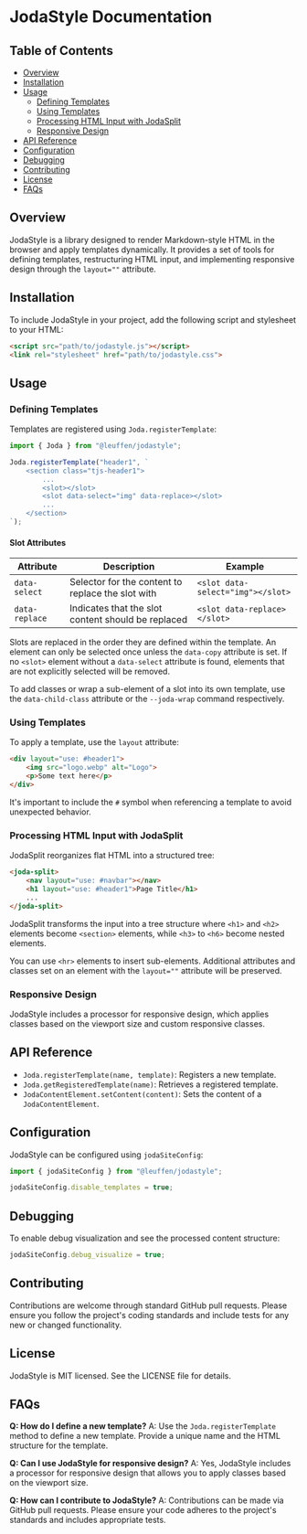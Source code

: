 
# JodaStyle Documentation

## Table of Contents
- [Overview](#overview)
- [Installation](#installation)
- [Usage](#usage)
  - [Defining Templates](#defining-templates)
  - [Using Templates](#using-templates)
  - [Processing HTML Input with JodaSplit](#processing-html-input-with-jodasplit)
  - [Responsive Design](#responsive-design)
- [API Reference](#api-reference)
- [Configuration](#configuration)
- [Debugging](#debugging)
- [Contributing](#contributing)
- [License](#license)
- [FAQs](#faqs)

## Overview

JodaStyle is a library designed to render Markdown-style HTML in the browser and apply templates dynamically. It provides a set of tools for defining templates, restructuring HTML input, and implementing responsive design through the `layout=""` attribute.

## Installation

To include JodaStyle in your project, add the following script and stylesheet to your HTML:

```html
<script src="path/to/jodastyle.js"></script>
<link rel="stylesheet" href="path/to/jodastyle.css">
```

## Usage

### Defining Templates

Templates are registered using `Joda.registerTemplate`:

```typescript
import { Joda } from "@leuffen/jodastyle";

Joda.registerTemplate("header1", `
    <section class="tjs-header1">
        ...
        <slot></slot>
        <slot data-select="img" data-replace></slot>
        ...
    </section>
`);
```

#### Slot Attributes

| Attribute     | Description                                      | Example                           |
|---------------|--------------------------------------------------|-----------------------------------|
| `data-select` | Selector for the content to replace the slot with | `<slot data-select="img"></slot>` |
| `data-replace`| Indicates that the slot content should be replaced | `<slot data-replace></slot>`      |

Slots are replaced in the order they are defined within the template. An element can only be selected once unless the `data-copy` attribute is set. If no `<slot>` element without a `data-select` attribute is found, elements that are not explicitly selected will be removed.

To add classes or wrap a sub-element of a slot into its own template, use the `data-child-class` attribute or the `--joda-wrap` command respectively.

### Using Templates

To apply a template, use the `layout` attribute:

```html
<div layout="use: #header1">
    <img src="logo.webp" alt="Logo">
    <p>Some text here</p>
</div>
```

It's important to include the `#` symbol when referencing a template to avoid unexpected behavior.

### Processing HTML Input with JodaSplit

JodaSplit reorganizes flat HTML into a structured tree:

```html
<joda-split>
    <nav layout="use: #navbar"></nav>
    <h1 layout="use: #header1">Page Title</h1>
    ...
</joda-split>
```

JodaSplit transforms the input into a tree structure where `<h1>` and `<h2>` elements become `<section>` elements, while `<h3>` to `<h6>` become nested elements.

You can use `<hr>` elements to insert sub-elements. Additional attributes and classes set on an element with the `layout=""` attribute will be preserved.

### Responsive Design

JodaStyle includes a processor for responsive design, which applies classes based on the viewport size and custom responsive classes.

## API Reference

- `Joda.registerTemplate(name, template)`: Registers a new template.
- `Joda.getRegisteredTemplate(name)`: Retrieves a registered template.
- `JodaContentElement.setContent(content)`: Sets the content of a `JodaContentElement`.

## Configuration

JodaStyle can be configured using `jodaSiteConfig`:

```javascript
import { jodaSiteConfig } from "@leuffen/jodastyle";

jodaSiteConfig.disable_templates = true;
```

## Debugging

To enable debug visualization and see the processed content structure:

```javascript
jodaSiteConfig.debug_visualize = true;
```

## Contributing

Contributions are welcome through standard GitHub pull requests. Please ensure you follow the project's coding standards and include tests for any new or changed functionality.

## License

JodaStyle is MIT licensed. See the LICENSE file for details.

## FAQs

**Q: How do I define a new template?**
A: Use the `Joda.registerTemplate` method to define a new template. Provide a unique name and the HTML structure for the template.

**Q: Can I use JodaStyle for responsive design?**
A: Yes, JodaStyle includes a processor for responsive design that allows you to apply classes based on the viewport size.

**Q: How can I contribute to JodaStyle?**
A: Contributions can be made via GitHub pull requests. Please ensure your code adheres to the project's standards and includes appropriate tests.

